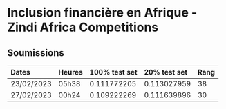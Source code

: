 # Inclusion financière en Afrique - Zindi Africa Competitions

## Soumissions

|Dates|Heures|100% test set|20% test set|Rang|
|:-|:-|:-|:-|:-|
|23/02/2023|05h38|0.111772205|0.113027959|38|
|27/02/2023|00h24|0.109222269|0.111639896|30|
